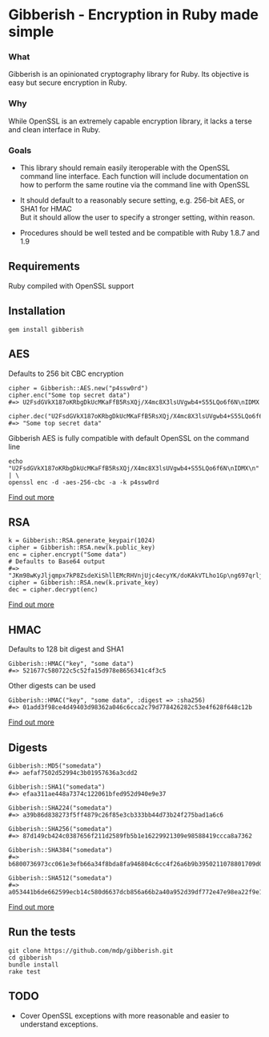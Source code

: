 # Gibberish - Encryption in Ruby made simple

### What
Gibberish is an opinionated cryptography library for Ruby. Its objective is easy but secure
encryption in Ruby.

### Why
While OpenSSL is an extremely capable encryption library, it lacks a terse and clean
interface in Ruby.

### Goals
- This library should remain easily iteroperable with the OpenSSL command
line interface. Each function will include documentation on how to perform
the same routine via the command line with OpenSSL

- It should default to a reasonably secure setting, e.g. 256-bit AES, or SHA1 for HMAC  
But it should allow the user to specify a stronger setting, within reason.

- Procedures should be well tested and be compatible with Ruby 1.8.7 and 1.9


## Requirements

Ruby compiled with OpenSSL support

## Installation

    gem install gibberish

## AES

Defaults to 256 bit CBC encryption

    cipher = Gibberish::AES.new("p4ssw0rd")
    cipher.enc("Some top secret data")
    #=> U2FsdGVkX187oKRbgDkUcMKaFfB5RsXQj/X4mc8X3lsUVgwb4+S55LQo6f6N\nIDMX

    cipher.dec("U2FsdGVkX187oKRbgDkUcMKaFfB5RsXQj/X4mc8X3lsUVgwb4+S55LQo6f6N\nIDMX")
    #=> "Some top secret data"

Gibberish AES is fully compatible with default OpenSSL on the command line

    echo "U2FsdGVkX187oKRbgDkUcMKaFfB5RsXQj/X4mc8X3lsUVgwb4+S55LQo6f6N\nIDMX\n" | \
    openssl enc -d -aes-256-cbc -a -k p4ssw0rd

[Find out more](http://mdp.github.com/gibberish/Gibberish/AES.html)

## RSA

    k = Gibberish::RSA.generate_keypair(1024)
    cipher = Gibberish::RSA.new(k.public_key)
    enc = cipher.encrypt("Some data")
    # Defaults to Base64 output
    #=> "JKm98wKyJljqmpx7kP8ZsdeXiShllEMcRHVnjUjc4ecyYK/doKAkVTLho1Gp\ng697qrljyClF0AcIH+XZmeF/TrqYUuCEUyhOD6OL1bs5dn8vFQefS5KdaC5Y\ndLADvh3mSfE/w/gs4vaf/OtbZNBeSl6ROCZasWTfRewp4n1RDmE=\n"
    cipher = Gibberish::RSA.new(k.private_key)
    dec = cipher.decrypt(enc)

[Find out more](http://mdp.github.com/gibberish/Gibberish/RSA.html)

## HMAC

Defaults to 128 bit digest and SHA1

    Gibberish::HMAC("key", "some data")
    #=> 521677c580722c5c52fa15d978e8656341c4f3c5

Other digests can be used

    Gibberish::HMAC("key", "some data", :digest => :sha256)
    #=> 01add3f98ce4d49403d98362a046c6cca2c79d778426282c53e4f628f648c12b

[Find out more](http://mdp.github.com/gibberish/Gibberish/HMAC.html)

## Digests

    Gibberish::MD5("somedata")
    #=> aefaf7502d52994c3b01957636a3cdd2

    Gibberish::SHA1("somedata")
    #=> efaa311ae448a7374c122061bfed952d940e9e37

    Gibberish::SHA224("somedata")
    #=> a39b86d838273f5ff4879c26f85e3cb333bb44d73b24f275bad1a6c6

    Gibberish::SHA256("somedata")
    #=> 87d149cb424c0387656f211d2589fb5b1e16229921309e98588419ccca8a7362

    Gibberish::SHA384("somedata")
    #=> b6800736973cc061e3efb66a34f8bda8fa946804c6cc4f26a6b9b3950211078801709d0d82707c569a07c8f63c804c87

    Gibberish::SHA512("somedata")
    #=> a053441b6de662599ecb14c580d6637dcb856a66b2a40a952d39df772e47e98ea22f9e105b31463c5cf2472feae7649464fe89d99ceb6b0bc398a6926926f416

[Find out more](http://mdp.github.com/gibberish/Gibberish/Digest.html)

## Run the tests

    git clone https://github.com/mdp/gibberish.git
    cd gibberish
    bundle install
    rake test

## TODO

- Cover OpenSSL exceptions with more reasonable and easier to understand exceptions.
